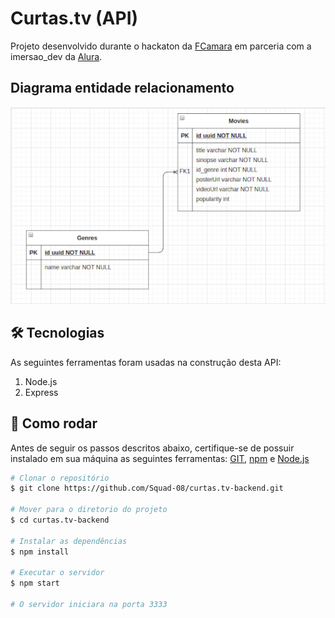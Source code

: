 # Curtas.tv (API)

Projeto desenvolvido durante o hackaton da [FCamara](https://fcamara.com.br/) em parceria com a imersao_dev da [Alura](https://www.alura.com.br/).

## Diagrama entidade relacionamento

![Diagrama entidade relacionamento](https://github.com/Squad-08/curtas.tv-backend/blob/main/assets/img/diagrama-entidade-relacionamento.png?raw=true)

## 🛠 Tecnologias
As seguintes ferramentas foram usadas na construção desta API:

1. Node.js
2. Express

## 👷 Como rodar
Antes de seguir os passos descritos abaixo, certifique-se de possuir instalado em sua máquina as seguintes ferramentas: [GIT](https://git-scm.com/), [npm](https://www.npmjs.com/) e [Node.js](https://nodejs.org)

```bash
# Clonar o repositório
$ git clone https://github.com/Squad-08/curtas.tv-backend.git

# Mover para o diretorio do projeto
$ cd curtas.tv-backend

# Instalar as dependências
$ npm install

# Executar o servidor
$ npm start

# O servidor iniciara na porta 3333
```
